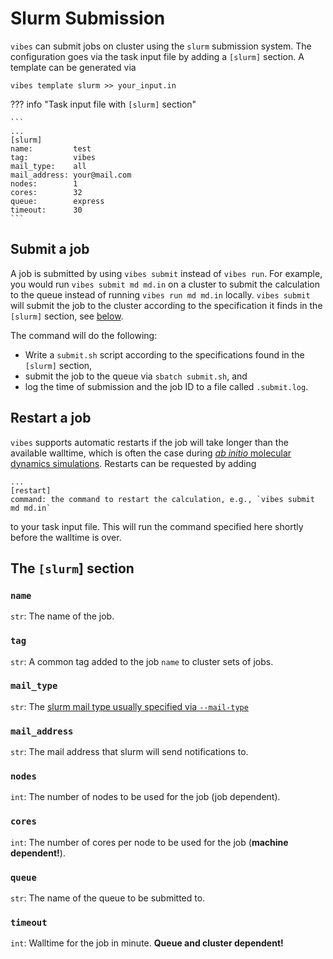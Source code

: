 # Slurm Submission

`vibes` can submit jobs on cluster using the `slurm` submission system. The configuration goes via the task input file by adding a `[slurm]` section. A template can be generated via

```
vibes template slurm >> your_input.in
```

??? info "Task input file with `[slurm]` section"

	```
	...
	[slurm]
	name:         test
	tag:          vibes
	mail_type:    all
	mail_address: your@mail.com
	nodes:        1
	cores:        32
	queue:        express
	timeout:      30
	```

## Submit a job

A job is submitted by using `vibes submit` instead of `vibes run`. For example, you would run `vibes submit md md.in` on a cluster to submit the calculation to the queue instead of running `vibes run md md.in` locally. `vibes submit` will submit the job to the cluster according to the specification it finds in the `[slurm]` section, see [below](#the-slurm-section).

The command will do the following:

- Write a `submit.sh` script according to the specifications found in the `[slurm]` section,
- submit the job to the queue via `sbatch submit.sh`, and
- log the time of submission and the job ID to a file called `.submit.log`.

## Restart a job

`vibes` supports automatic restarts if the job will take longer than the available walltime, which is often the case during [_ab initio_ molecular dynamics simulations](../Tutorial/3_md_ab_initio.md). Restarts can be requested by adding

```
...
[restart]
command: the command to restart the calculation, e.g., `vibes submit md md.in`
```

to your task input file. This will run the command specified here shortly before the walltime is over.

## The `[slurm`] section

### `name`

`str`: The name of the job.

### `tag`

`str`: A common tag added to the job `name` to cluster sets of jobs.

### `mail_type`

`str`:  The [slurm mail type usually specified via `--mail-type`](https://slurm.schedmd.com/sbatch.html)

### `mail_address`

`str`: The mail address that slurm will send notifications to.

### `nodes`

`int`: The number of nodes to be used for the job (job dependent).

### `cores`

`int`: The number of cores per node to be used for the job (**machine dependent!**).

### `queue`

`str`: The name of the queue to be submitted to.

### `timeout`

`int`: Walltime for the job in minute. **Queue and cluster dependent!**
